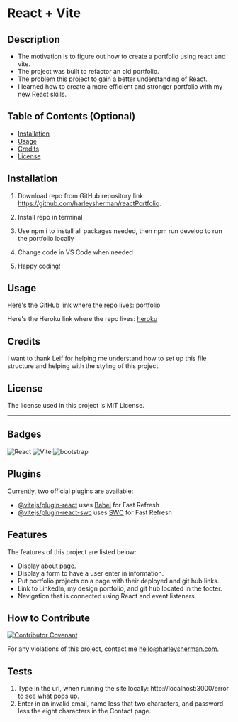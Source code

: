# React + Vite

## Description

- The motivation is to figure out how to create a portfolio using react and vite.
- The project was built to refactor an old portfolio.
- The problem this project to gain a better understanding of React.
- I learned how to create a more efficient and stronger portfolio with my new React skills.

## Table of Contents (Optional)

- [Installation](#installation)
- [Usage](#usage)
- [Credits](#credits)
- [License](#license)

## Installation

1. Download repo from GitHub repository link:
https://github.com/harleysherman/reactPortfolio. 

2. Install repo in terminal

3. Use npm i to install all packages needed, then npm run develop to run the portfolio locally

4. Change code in VS Code when needed

5. Happy coding!

## Usage

Here's the GitHub link where the repo lives:
[portfolio](https://github.com/harleysherman/reactPortfolio)

Here's the Heroku link where the repo lives:
[heroku](https://github.com/harleysherman/noteTaker)

## Credits

I want to thank Leif for helping me understand how to set up this file structure and helping with the styling of this project.

## License

The license used in this project is MIT License.

---

## Badges

![React](https://img.shields.io/badge/React-javascript-blue)
![Vite](https://img.shields.io/badge/Vite-plugin-green)
![bootstrap](https://img.shields.io/badge/bootstrap-css-green)

## Plugins

Currently, two official plugins are available:

- [@vitejs/plugin-react](https://github.com/vitejs/vite-plugin-react/blob/main/packages/plugin-react/README.md) uses [Babel](https://babeljs.io/) for Fast Refresh
- [@vitejs/plugin-react-swc](https://github.com/vitejs/vite-plugin-react-swc) uses [SWC](https://swc.rs/) for Fast Refresh

## Features

The features of this project are listed below:
- Display about page.
- Display a form to have a user enter in information.
- Put portfolio projects on a page with their deployed and git hub links.
- Link to LinkedIn, my design portfolio, and git hub located in the footer.
- Navigation that is connected using React and event listeners.

## How to Contribute

[![Contributor Covenant](https://img.shields.io/badge/Contributor%20Covenant-2.1-4baaaa.svg)](code_of_conduct.md)

For any violations of this project, contact me hello@harleysherman.com.

## Tests

1. Type in the url, when running the site locally: http://localhost:3000/error to see what pops up.
2. Enter in an invalid email, name less that two characters, and password less the eight characters in the Contact page.